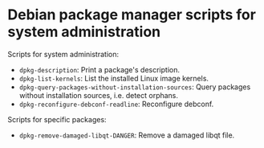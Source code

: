 #  Debian package manager scripts for system administration

Scripts for system administration:

  * `dpkg-description`: Print a package's description.
  * `dpkg-list-kernels`: List the installed Linux image kernels.
  * `dpkg-query-packages-without-installation-sources`: Query packages without installation sources, i.e. detect orphans.
  * `dpkg-reconfigure-debconf-readline`: Reconfigure debconf.

Scripts for specific packages:

  * `dpkg-remove-damaged-libqt-DANGER`: Remove a damaged libqt file.
